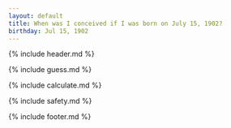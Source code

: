 ```yaml
---
layout: default
title: When was I conceived if I was born on July 15, 1902?
birthday: Jul 15, 1902
---
```


{% include header.md %}

{% include guess.md %}

{% include calculate.md %}

{% include safety.md %}

{% include footer.md %}



